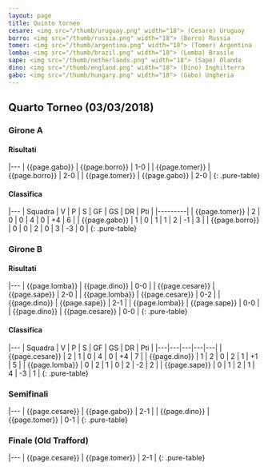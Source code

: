 ```yaml
---
layout: page
title: Quinto torneo
cesare: <img src="/thumb/uruguay.png" width="18"> (Cesare) Uruguay
borro: <img src="/thumb/russia.png" width="18"> (Borro) Russia
tomer: <img src="/thumb/argentina.png" width="18"> (Tomer) Argentina
lomba: <img src="/thumb/brazil.png" width="18"> (Lomba) Brasile
sape: <img src="/thumb/netherlands.png" width="18"> (Sape) Olanda
dino: <img src="/thumb/england.png" width="18"> (Dino) Inghilterra
gabo: <img src="/thumb/hungary.png" width="18"> (Gabo) Ungheria
---
```


<link rel="stylesheet" href="https://unpkg.com/purecss@1.0.0/build/pure-min.css" integrity="sha384-nn4HPE8lTHyVtfCBi5yW9d20FjT8BJwUXyWZT9InLYax14RDjBj46LmSztkmNP9w" crossorigin="anonymous">

## Quarto Torneo (03/03/2018)

### Girone A

#### Risultati

|---
| {{page.gabo}} | {{page.borro}}    | 1-0 |
| {{page.tomer}} | {{page.borro}}    | 2-0 |
| {{page.tomer}} | {{page.gabo}}   | 2-0 |
{: .pure-table}

#### Classifica

|---
| Squadra | V | P | S | GF | GS | DR | Pti |
|---------|
| {{page.tomer}} | 2 | 0 | 0 | 4 | 0 | +4 | 6 |
| {{page.gabo}} | 1 | 0 | 1 | 1 | 2 | -1 | 3 |
| {{page.borro}} | 0 | 0 | 2 | 0 | 3 | -3 | 0 |
{: .pure-table}

### Girone B

#### Risultati

|---
| {{page.lomba}} | {{page.dino}}    | 0-0 |
| {{page.cesare}} | {{page.sape}}    | 2-0 |
| {{page.lomba}} | {{page.cesare}}   | 0-2 |
| {{page.dino}} | {{page.sape}}    | 2-1 |
| {{page.lomba}} | {{page.sape}}    | 0-0 |
| {{page.dino}} | {{page.cesare}}   | 0-0 |
{: .pure-table}

#### Classifica

|---
| Squadra | V | P | S | GF | GS | DR | Pti |
|---|---|---|---|---|
| {{page.cesare}} | 2 | 1 | 0 | 4 | 0 | +4 | 7 |
| {{page.dino}} | 1 | 2 | 0 | 2 | 1 | +1 | 5 |
| {{page.lomba}} | 0 | 2 | 1 | 0 | 2 | -2 | 2 |
| {{page.sape}} | 0 | 1 | 2 | 1 | 4 | -3 | 1 |
{: .pure-table}

### Semifinali

|---
| {{page.cesare}} | {{page.gabo}} | 2-1 |
| {{page.dino}} | {{page.tomer}} | 0-1 | 
{: .pure-table}

### Finale (Old Trafford)

|---
| {{page.cesare}} | {{page.tomer}} | 2-1 |
{: .pure-table}

